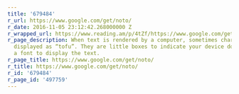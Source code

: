 ```yaml
---
title: '679484'
r_url: https://www.google.com/get/noto/
r_date: 2016-11-05 23:12:42.268000000 Z
r_wrapped_url: https://www.reading.am/p/4tZf/https://www.google.com/get/noto/
r_page_description: When text is rendered by a computer, sometimes characters are
  displayed as “tofu”. They are little boxes to indicate your device doesn’t have
  a font to display the text.
r_page_title: https://www.google.com/get/noto/
r_title: https://www.google.com/get/noto/
r_id: '679484'
r_page_id: '497759'
---
```


